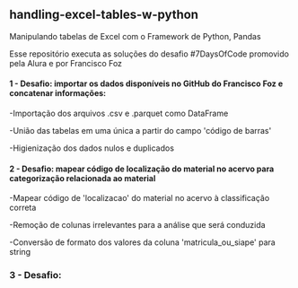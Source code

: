 ## handling-excel-tables-w-python

<p>Manipulando tabelas de Excel com o Framework de Python, Pandas</p>
<p>Esse repositório executa as soluções do desafio #7DaysOfCode promovido pela Alura e por Francisco Foz</p>

#### 1 - Desafio: importar os dados disponíveis no GitHub do Francisco Foz e concatenar informações:
<p>-Importação dos arquivos .csv e .parquet como DataFrame</p>
<p>-União das tabelas em uma única a partir do campo 'código de barras'</p>
<p>-Higienização dos dados nulos e duplicados</p>

#### 2 - Desafio: mapear código de localização do material no acervo para categorização relacionada ao material
<p>-Mapear código de 'localizacao' do material no acervo à classificação correta</p>
<p>-Remoção de colunas irrelevantes para a análise que será conduzida</p>
<p>-Conversão de formato dos valores da coluna 'matricula_ou_siape' para string</p>

### 3 - Desafio:
